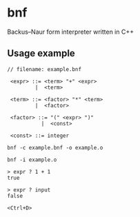 # bnf

Backus–Naur form interpreter written in C++

## Usage example

```
// filename: example.bnf

 <expr> ::= <term> "+" <expr>
         |  <term>

 <term> ::= <factor> "*" <term>
         |  <factor>

 <factor> ::= "(" <expr> ")"
           |  <const>

 <const> ::= integer
```

```shell
bnf -c example.bnf -o example.o
```

```shell
bnf -i example.o

> expr ? 1 + 1
true

> expr ? input
false

<Ctrl+D>
```
